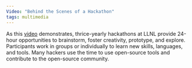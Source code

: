 ```yaml
---
Video: "Behind the Scenes of a Hackathon"
tags: multimedia
---
```


As this [video](https://youtu.be/Oo207nA5mbo) demonstrates, thrice-yearly hackathons at LLNL provide 24-hour opportunities to brainstorm, foster creativity, prototype, and explore. Participants work in groups or individually to learn new skills, languages, and tools. Many hackers use the time to use open-source tools and contribute to the open-source community.
